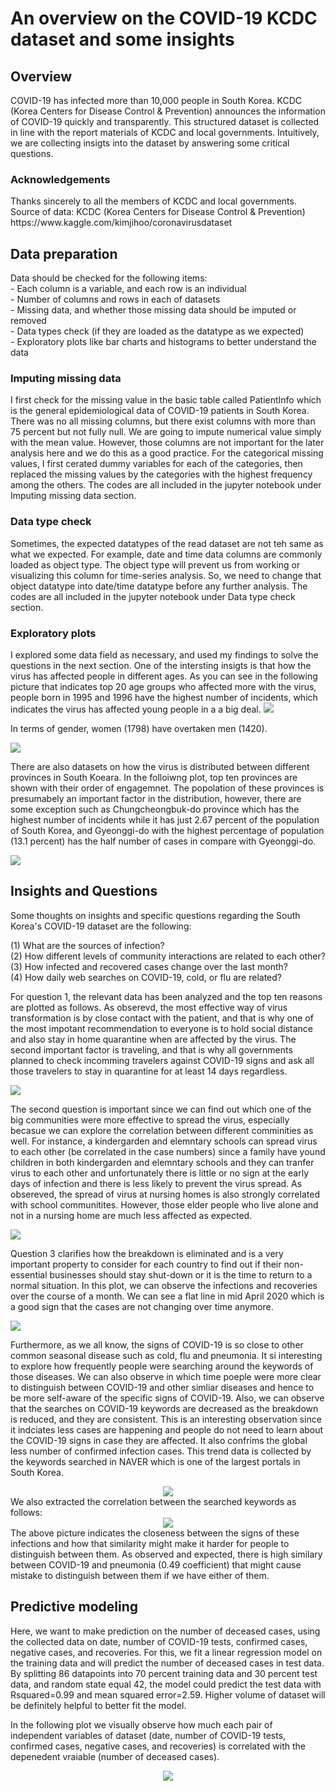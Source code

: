 <!DOCTYPE html>
<html>
<body>
 
<h1>An overview on the COVID-19 KCDC dataset and some insights</h1>

<h2>Overview</h2>
COVID-19 has infected more than 10,000 people in South Korea. KCDC (Korea Centers for Disease Control & Prevention) announces the information of COVID-19 quickly and transparently. This structured dataset is collected in line with the report materials of KCDC and local governments. Intuitively, we are collecting insigts into the dataset by answering some critical questions.

<h3>Acknowledgements</h3>
Thanks sincerely to all the members of KCDC and local governments.
Source of data: KCDC (Korea Centers for Disease Control & Prevention)
https://www.kaggle.com/kimjihoo/coronavirusdataset

<h2>Data preparation</h2>
Data should be checked for the following items:
<br />
 - Each column is a variable, and each row is an individual
 <br />
 - Number of columns and rows in each of datasets
 <br />
 - Missing data, and whether those missing data should be imputed or removed
 <br />
 - Data types check (if they are loaded as the datatype as we expected)
 <br />
 - Exploratory plots like bar charts and histograms to better understand the data
 <br />

 <h3>Imputing missing data</h3>
I first check for the missing value in the basic table called PatientInfo which is the general epidemiological data of COVID-19 patients in South Korea. There was no all missing columns, but there exist columns with more than 75 percent but not fully null. We are going to impute numerical value simply with the mean value. However, those columns are not important for the later analysis here and we do this as a good practice. For the categorical missing values, I first cerated dummy variables for each of the categories, then replaced the missing values by the categories with the highest frequency among the others. The codes are all included in the jupyter notebook under Imputing missing data section.  

<h3> Data type check </h3>
Sometimes, the expected datatypes of the read dataset are not teh same as what we expected. For example, date and time data columns are commonly loaded as object type. The object type will prevent us from working or visualizing this column for time-series analysis. So, we need to change that object datatype into date/time datatype before any further analysis. The codes are all included in the jupyter notebook under Data type check section.   

<h3> Exploratory plots </h3>
I explored some data field as necessary, and used my findings to solve the questions in the next section.
One of the intersting insigts is that how the virus has affected people in different ages. As you can see in the following picture that indicates top 20 age groups who affected more with the virus, people born in 1995 and 1996 have the highest number of incidents, which indicates the virus has affected young people in a a big deal.

<img src="plots/birth.png" class="center">

In terms of gender, women (1798) have overtaken men (1420).

<img src="plots/gender.png" class="center">

There are also datasets on how the virus is distributed between different provinces in South Koeara. In the folloiwng plot, top ten provinces are shown with their order of engagemnet. The popolation of these provinces is presumabely an important factor in the distribution, however, there are some exception such as Chungcheongbuk-do province which has the highest number of incidents while it has just 2.67 percent of the population of South Korea, and Gyeonggi-do with the highest percentage of population (13.1 percent) has the half number of cases in compare with Gyeonggi-do.   

<img src="plots/province.png" class="center">

<h2>Insights and Questions</h2>
Some thoughts on insights and specific questions regarding the South Korea's COVID-19 dataset are the following:  

<p>
(1) What are the sources of infection? 
<br />
(2) How different levels of community interactions are related to each other? 
<br />
(3) How infected and recovered cases change over the last month?
<br />
(4) How daily web searches on COVID-19, cold, or flu are related?
<br />
</p>

For question 1, the relevant data has been analyzed and the top ten reasons are plotted as follows. As obserevd, the most effective way of virus transformation is by close contact with the patient, and that is why one of the most impotant recommendation to everyone is to hold social distance and also stay in home quarantine when are affected by the virus. The second important factor is traveling, and that is why all governments planned to check incomming travelers against COVID-19 signs and ask all those travelers to stay in quarantine for at least 14 days regardless.

<img src="plots/reasons.png" class="center">

The second question is important since we can find out which one of the big communities were more effective to spread the virus, especially becasue we can explore the correlation between different comminities as well. For instance, a kindergarden and elemntary schools can spread virus to each other (be correlated in the case numbers) since a family have yound children in both kindergarden and elemntary schools and they can tranfer virus to each other and unfortunately there is little or no sign at the early days of infection and there is less likely to prevent the virus spread. As obsereved, the spread of virus at nursing homes is also strongly correlated with school communitites. However, those elder people who live alone and not in a nursing home are much less affected as expected.

<img src="plots/community.png" class="center">

Question 3 clarifies how the breakdown is eliminated and is a very important property to consider for each country to find out if their non-essential businesses should stay shut-down or it is the time to return to a normal situation. In this plot, we can observe the infections and recoveries over the course of a month. We can see a flat line in mid April 2020 which is a good sign that the cases are not changing over time anymore.

<img src="plots/status_time.png" class="center">

Furthermore, as we all know, the signs of COVID-19 is so close to other common seasonal disease such as cold, flu and pneumonia. It si interesting to explore how frequently people were searching around the keywords of those diseases. We can also observe in which time poeple were more clear to distinguish between COVID-19 and other simliar diseases and hence to be more self-aware of the specific signs of COVID-19. Also, we can observe that the searches on COVID-19 keywords are decreased as the breakdown is reduced, and they are consistent. This is an interesting observation since it indciates less cases are happening and people do not need to learn about the COVID-19 signs in case they are affected. It also confrims the global less number of confirmed infection cases. This trend data is collected by the keywords searched in NAVER which is one of the largest portals in South Korea.
<center>
<img src="plots/search_time.png" align="middle">
</center>
We also extracted the correlation between the searched keywords as follows:
<center>
<img src="plots/search.png" align="middle">
</center>
The above picture indicates the closeness between the signs of these infections and how that similarity might make it harder for people to distinguish between them. As observed and expected, there is high similary between COVID-19 and pneumonia (0.49 coefficient) that might cause mistake to distinguish between them if we have either of them.  


<h2>Predictive modeling</h2>

Here, we want to make prediction on the number of deceased cases, using the collected data on date, number of COVID-19 tests, confirmed cases, negative cases, and recoveries. For this, we fit a linear regression model on the training data and will predict the number of deceased cases in test data. By splitting 86 datapoints into 70 percent training data and 30 percent test data, and random state equal 42, the model could predict the test data with Rsquared=0.99 and mean squared error=2.59. Higher volume of dataset will be definitely helpful to better fit the model. 

In the following plot we visually observe how much each pair of independent variables of dataset (date, number of COVID-19 tests, confirmed cases, negative cases, and recoveries) is correlated with the depenedent vraiable (number of deceased cases).   

<center>
<img src="plots/corr.png" align="middle">
</center>

</body>
</html>

